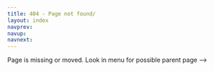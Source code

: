```yaml
---
title: 404 - Page not found/
layout: index
navprev:
navup: 
navnext:
---
```


Page is missing or moved. Look in menu for possible parent page -->


